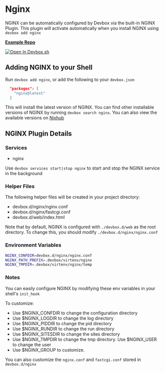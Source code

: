 # Nginx

NGINX can be automatically configured by Devbox via the built-in NGINX Plugin. This plugin will activate automatically when you install NGINX using `devbox add nginx`

[**Example Repo**](https://https://github.com/synopkg/devbox/tree/main/examples/servers/nginx)

[![Open In Devbox.sh](https://jetpack.io/img/devbox/open-in-devbox.svg)](https://synopkg.github.io/devbox/open/templates/nginx)

## Adding NGINX to your Shell

Run `devbox add nginx`, or add the following to your `devbox.json`

```json
  "packages": [
    "nginx@latest"
  ]
```

This will install the latest version of NGINX. You can find other installable versions of NGINX by running `devbox search nginx`. You can also view the available versions on [Nixhub](https://www.nixhub.io/packages/nginx)

## NGINX Plugin Details

### Services

* nginx

Use `devbox services start|stop nginx` to start and stop the NGINX service in the background

### Helper Files

The following helper files will be created in your project directory:

* devbox.d/nginx/nginx.conf
* devbox.d/nginx/fastcgi.conf
* devbox.d/web/index.html

Note that by default, NGINX is configured with `./devbox.d/web` as the root directory. To change this, you should modify `./devbox.d/nginx/nginx.conf`

### Environment Variables

```bash
NGINX_CONFDIR=devbox.d/nginx/nginx.conf
NGINX_PATH_PREFIX=.devbox/virtenv/nginx
NGINX_TMPDIR=.devbox/virtenv/nginx/temp
```

### Notes

You can easily configure NGINX by modifying these env variables in your shell's `init_hook`

To customize:

* Use $NGINX_CONFDIR to change the configuration directory
* Use $NGINX_LOGDIR to change the log directory
* Use $NGINX_PIDDIR to change the pid directory
* Use $NGINX_RUNDIR to change the run directory
* Use $NGINX_SITESDIR to change the sites directory
* Use $NGINX_TMPDIR to change the tmp directory. Use $NGINX_USER to change the user
* Use $NGINX_GROUP to customize.

You can also customize the `nginx.conf` and `fastcgi.conf` stored in `devbox.d/nginx`
